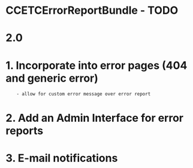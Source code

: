 CCETCErrorReportBundle - TODO
====================================

2.0
====================================

#	1.	Incorporate into error pages (404 and generic error)

		- allow for custom error message over error report
        
        
#	2.	Add an Admin Interface for error reports


#	3.	E-mail notifications